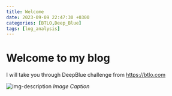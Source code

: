 ```yaml
---
title: Welcome
date: 2023-09-09 22:47:30 +0300
categories: [BTLO,Deep_Blue]
tags: [log_analysis]
---
```


# Welcome to my blog
I will take you through DeepBlue challenge from https://btlo.com

![img-description](C:\Users\USER\Pictures\im2.jpeg)
_Image Caption_
